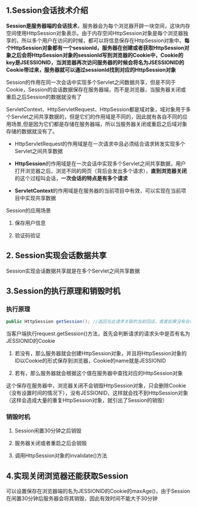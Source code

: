 ## 1.Session会话技术介绍

**Session是服务器端的会话技术**，服务器会为每个浏览器开辟一块空间，这块内存空间使用HttpSession对象表示。由于内存空间HttpSession对象是每个浏览器独享的，所以多个用户在访问的时候，都可以将信息保存在HttpSession对象中。**每个HttpSession对象都有一个sessionId，服务器在创建或者获取HttpSession对象之后会将HttpSession对象的sessionId写到浏览器的Cookie中，Cookie的key是JSESSIONID，当浏览器再次访问服务器的时候会将名为JSESSIONID的Cookie带过来，服务器就可以通过sessionId找到对应的HttpSession对象**

Session的作用在同一次会话中实现多个Servlet之间数据共享，但是不同于Cookie，Session的会话数据保存在服务器端，而不是浏览器，当服务器关闭或重启之后Session的数据就没有了

ServletContext、HttpServletRequest、HttpSession都是域对象，域对象用于多个Servlet之间共享数据的，但是它们的作用域是不同的，因此就有各自不同的应用场景,但是因为它们都是存储在服务器端，所以当服务器关闭或重启之后域对象存储的数据就没有了。

*   HttpServletRequest的作用域是在一次请求中且必须结合请求转发实现多个Servlet之间共享数据

*   **HttpSession**的作用域是在一次会话中实现多个Servlet之间共享数据，用户打开浏览器之后，浏览不同的网页（背后会发出多个请求），**直到浏览器关闭**的这个过程叫会话，**一次会话的特点是有多个请求**

*   **ServletContext**的作用域是在服务器的当前项目中有效，可以实现在当前项目中实现共享数据

Session的应用场景

1.  保存用户信息

2.  验证码验证

## 2. Session实现会话数据共享

Session实现会话数据共享就是在多个Servlet之间共享数据

## 3.Session的执行原理和销毁时机

### 执行原理

```java
public HttpSession getSession(); //返回与此请求关联的当前回话，或者如果没有会话，则创建一个
```

当客户端执行request.getSession()方法，首先会判断请求的请求头中是否有名为JESSIONID的Cookie

1.  若没有，那么服务器就会创建HttpSession对象，并且将HttpSession对象的ID以Cookie的形式保存到浏览器，Cookie的name就是JESSIONID

2.  若有，那么服务器就会根据这个值在服务器中查找对应的HttpSession对象

这个保存在服务器中，浏览器关闭不会销毁HttpSession对象，只会删除Cookie（没有设置时间的情况下），没有JESSIONID，这样就会找不到HttpSession对象（这样会造成大量的重复HttpSession对象，就引出了Session的销毁）

### 销毁时机

1.  Session闲置30分钟之后销毁

2.  服务器关闭或者重启之后会销毁

3.  调用HttpSession对象的invalidate()方法

## 4.实现关闭浏览器还能获取Session

可以设置保存在浏览器端的名为JESSIONID的Cookie的maxAge()，由于Session在闲置30分钟后服务器会将其销毁，因此有效时间不能大于30分钟

